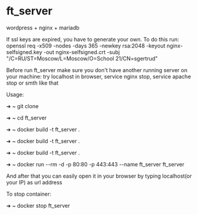 # ft_server
wordpress + nginx + mariadb

If ssl keys are expired, you have to generate your own. To do this run:
openssl req -x509 -nodes -days 365 -newkey rsa:2048 -keyout nginx-selfsigned.key -out nginx-selfsigned.crt -subj "/C=RU/ST=Moscow/L=Moscow/O=School 21/CN=sgertrud"

Before run ft_server make sure you don't have another running server on your machine:
try localhost in browser, service nginx stop, service apache stop or smth like that

Usage: 

➜  ~ git clone 

➜  ~ cd ft_server

➜  ~ docker build -t ft_server .

➜  ~ docker build -t ft_server .

➜  ~ docker build -t ft_server .

➜  ~ docker run --rm -d -p 80:80 -p 443:443 --name ft_server ft_server

And after that you can easily open it in your browser by typing localhost(or your IP) as url address 

To stop container:

➜  ~ docker stop ft_server